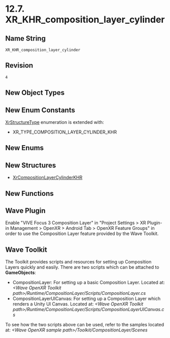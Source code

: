 # 12.7. XR_KHR_composition_layer_cylinder
## Name String
    XR_KHR_composition_layer_cylinder
## Revision
    4
## New Object Types
## New Enum Constants
[XrStructureType](https://www.khronos.org/registry/OpenXR/specs/1.0/html/xrspec.html#XrStructureType) enumeration is extended with:
- XR_TYPE_COMPOSITION_LAYER_CYLINDER_KHR
## New Enums
## New Structures
- [XrCompositionLayerCylinderKHR ](https://www.khronos.org/registry/OpenXR/specs/1.0/html/xrspec.html#XrCompositionLayerCylinderKHR)
## New Functions

## Wave Plugin

Enable "VIVE Focus 3 Composition Layer" in "Project Settings > XR Plugin-in Management > OpenXR > Android Tab > OpenXR Feature Groups" in order to use the Composition Layer feature provided by the Wave Toolkit.

## Wave Toolkit

The Toolkit provides scripts and resources for setting up Composition Layers quickly and easily.
There are two scripts which can be attached to **GameObjects**:
- CompositionLayer: For setting up a basic Composition Layer. Located at: *\<Wave OpenXR Toolkit path\>/Runtime/CompositionLayer/Scripts/CompositionLayer.cs*
- CompositionLayerUICanvas: For setting up a Composition Layer which renders a Unity UI Canvas. Located at: *\<Wave OpenXR Toolkit path\>/Runtime/CompositionLayer/Scripts/CompositionLayerUICanvas.cs*

To see how the two scripts above can be used, refer to the samples located at: *\<Wave OpenXR sample path\>/Toolkit/CompositionLayer/Scenes*